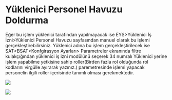 # Yüklenici Personel Havuzu Doldurma

Eğer bu işlem yüklenici tarafından yapılmayacak ise EYS>Yüklenici İş İzni>Yüklenici Personel Havuzu sayfasından manuel olarak bu işlemi gerçekleştirebilirsiniz. Yüklenici adına bu işlem gerçekleştirilecek ise  SAT>BSAT>Konfgirasyon Ayarları> Parametreler ekranında filtre kulakçığından yüklenici iş izni modülünü seçerek 34 numralı Yüklenici yerine işlem yapabilme yetkisine sahip roller(Birden fazla rol olduğunda rol kodlarını virgülle ayırarak yazınız.) paremetresinde işlemi yapacak personelin ilgili roller içerisinde tanımlı olması gerekmektedir. 

![](https://docsbimser.blob.core.windows.net/imagecontainer/Yüklenici_Personel1.png-a6a8899d-fea8-45cf-8c9b-f24ad9f35361.png)

![](https://docsbimser.blob.core.windows.net/imagecontainer/Yüklenici_Personel2.png-27616707-c1ef-4ab0-94ef-7a15c0c60273.png)

